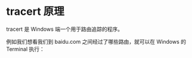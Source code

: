 # tracert 原理

tracert 是 Windows 端一个用于路由追踪的程序。

例如我们想看我们到 baidu.com 之间经过了哪些路由，就可以在 Windows 的 Terminal 执行：